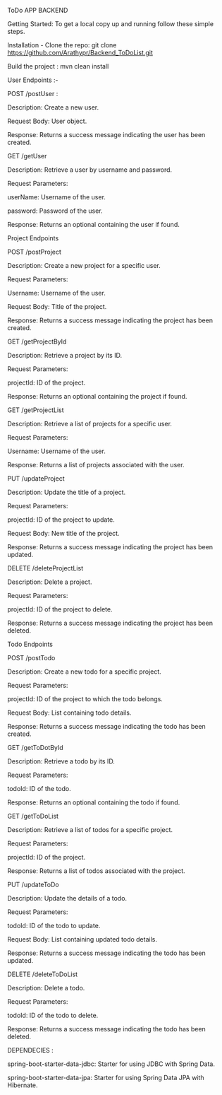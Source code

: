 ToDo APP BACKEND

Getting Started: 
To get a local copy up and running follow these simple steps.

Installation - 
Clone the repo:
git clone https://github.com/Arathypr/Backend_ToDoList.git

Build the project : 
mvn clean install

User Endpoints  :-

POST /postUser :

Description: Create a new user.

Request Body: User object.

Response: Returns a success message indicating the user has been created.

GET /getUser

Description: Retrieve a user by username and password.

Request Parameters:

userName: Username of the user.

password: Password of the user.

Response: Returns an optional containing the user if found.

Project Endpoints

POST /postProject

Description: Create a new project for a specific user.

Request Parameters:

Username: Username of the user.

Request Body: Title of the project.

Response: Returns a success message indicating the project has been created.

GET /getProjectById

Description: Retrieve a project by its ID.

Request Parameters:

projectId: ID of the project.

Response: Returns an optional containing the project if found.

GET /getProjectList

Description: Retrieve a list of projects for a specific user.

Request Parameters:

Username: Username of the user.

Response: Returns a list of projects associated with the user.

PUT /updateProject

Description: Update the title of a project.

Request Parameters:

projectId: ID of the project to update.

Request Body: New title of the project.

Response: Returns a success message indicating the project has been updated.

DELETE /deleteProjectList

Description: Delete a project.

Request Parameters:

projectId: ID of the project to delete.

Response: Returns a success message indicating the project has been deleted.

Todo Endpoints

POST /postTodo

Description: Create a new todo for a specific project.

Request Parameters: 

projectId: ID of the project to which the todo belongs.

Request Body: List containing todo details.

Response: Returns a success message indicating the todo has been created.

GET /getToDotById

Description: Retrieve a todo by its ID.

Request Parameters:

todoId: ID of the todo.

Response: Returns an optional containing the todo if found.

GET /getToDoList

Description: Retrieve a list of todos for a specific project.

Request Parameters:

projectId: ID of the project.

Response: Returns a list of todos associated with the project.

PUT /updateToDo

Description: Update the details of a todo.

Request Parameters:

todoId: ID of the todo to update.

Request Body: List containing updated todo details.

Response: Returns a success message indicating the todo has been updated.

DELETE /deleteToDoList

Description: Delete a todo.

Request Parameters:

todoId: ID of the todo to delete.

Response: Returns a success message indicating the todo has been deleted.


DEPENDECIES :

spring-boot-starter-data-jdbc: Starter for using JDBC with Spring Data.

spring-boot-starter-data-jpa: Starter for using Spring Data JPA with Hibernate.


